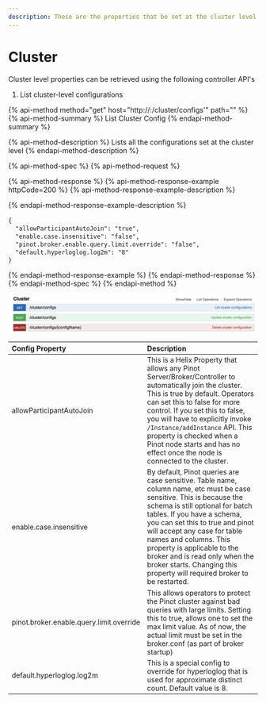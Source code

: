 ```yaml
---
description: These are the properties that be set at the cluster level
---
```


# Cluster

Cluster level properties can be retrieved using the following controller API's

1.  List cluster-level configurations

{% api-method method="get" host="http://<controller>:<port>/cluster/configs\'" path="" %}
{% api-method-summary %}
List Cluster Config
{% endapi-method-summary %}

{% api-method-description %}
Lists all the configurations set at the cluster level
{% endapi-method-description %}

{% api-method-spec %}
{% api-method-request %}

{% api-method-response %}
{% api-method-response-example httpCode=200 %}
{% api-method-response-example-description %}

{% endapi-method-response-example-description %}

```
{
  "allowParticipantAutoJoin": "true",
  "enable.case.insensitive": "false",
  "pinot.broker.enable.query.limit.override": "false",
  "default.hyperloglog.log2m": "8"
}
```
{% endapi-method-response-example %}
{% endapi-method-response %}
{% endapi-method-spec %}
{% endapi-method %}

![](../.gitbook/assets/screen-shot-2020-07-01-at-10.29.33-pm.png)



| Config Property | Description |
| :--- | :--- |
| allowParticipantAutoJoin | This is a Helix Property that allows any Pinot Server/Broker/Controller to automatically join the cluster. This is true by default. Operators can set this to false for more control. If you set this to false, you will have to explicitly invoke `/Instance/addInstance`  API. This property is checked when a Pinot node starts and has no effect once the node is connected to the cluster. |
| enable.case.insensitive | By default, Pinot queries are case sensitive. Table name, column name, etc must be case sensitive. This is because the schema is still optional for batch tables. If you have a schema, you can set this to true and pinot will accept any case for table names and columns. This property is applicable to the broker and is read only when the broker starts. Changing this property will required broker to be restarted. |
| pinot.broker.enable.query.limit.override | This allows operators to protect the Pinot cluster against bad queries with large limits. Setting this to true, allows one to set the max limit value. As of now, the actual limit must be set in the broker.conf \(as part of broker startup\) |
| default.hyperloglog.log2m | This is a special config to override for hyperloglog that is used for approximate distinct count. Default value is 8. |



